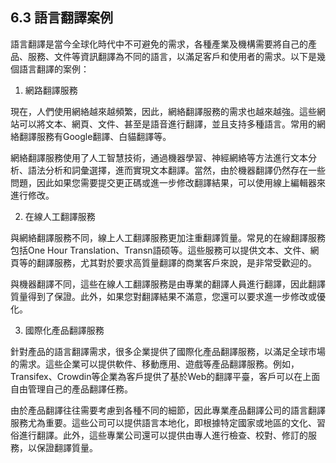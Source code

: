 ## 6.3 語言翻譯案例

語言翻譯是當今全球化時代中不可避免的需求，各種產業及機構需要將自己的產品、服務、文件等資訊翻譯為不同的語言，以滿足客戶和使用者的需求。以下是幾個語言翻譯的案例：

1. 網路翻譯服務

現在，人們使用網絡越來越頻繁，因此，網絡翻譯服務的需求也越來越強。這些網站可以將文本、網頁、文件、甚至是語音進行翻譯，並且支持多種語言。常用的網絡翻譯服務有Google翻譯、白貓翻譯等。

網絡翻譯服務使用了人工智慧技術，通過機器學習、神經網絡等方法進行文本分析、語法分析和詞彙選擇，進而實現文本翻譯。當然，由於機器翻譯仍然存在一些問題，因此如果您需要提交更正碼或進一步修改翻譯結果，可以使用線上編輯器來進行修改。

2. 在線人工翻譯服務

與網絡翻譯服務不同，線上人工翻譯服務更加注重翻譯質量。常見的在線翻譯服務包括One Hour Translation、Transn語硕等。這些服務可以提供文本、文件、網頁等的翻譯服務，尤其對於要求高質量翻譯的商業客戶來說，是非常受歡迎的。

與機器翻譯不同，這些在線人工翻譯服務是由專業的翻譯人員進行翻譯，因此翻譯質量得到了保證。此外，如果您對翻譯結果不滿意，您還可以要求進一步修改或優化。

3. 國際化產品翻譯服務

針對產品的語言翻譯需求，很多企業提供了國際化產品翻譯服務，以滿足全球市場的需求。這些企業可以提供軟件、移動應用、遊戲等產品翻譯服務。例如，Transifex、Crowdin等企業為客戶提供了基於Web的翻譯平臺，客戶可以在上面自由管理自己的產品翻譯任務。

由於產品翻譯往往需要考慮到各種不同的細節，因此專業產品翻譯公司的語言翻譯服務尤為重要。這些公司可以提供語言本地化，即根據特定國家或地區的文化、習俗進行翻譯。此外，這些專業公司還可以提供由專人進行檢查、校對、修訂的服務，以保證翻譯質量。
